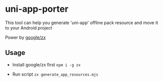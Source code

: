 # uni-app-porter

This tool can help you generate 'uni-app' offline pack resource and move it to your Android project

Power by [google/zx](https://github.com/google/zx)

## Usage

* Install google/zx first
  ```npm i -g zx```

* Run script
  ```zx generate_app_resources.mjs```

